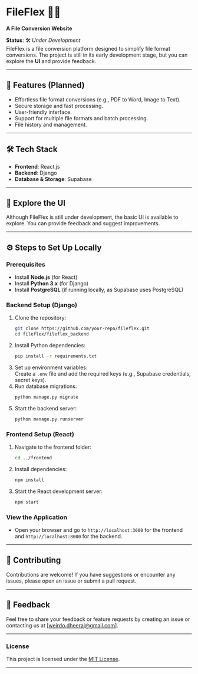 # FileFlex 📂✨  
**A File Conversion Website**  

**Status**: 🛠️ *Under Development*  
FileFlex is a file conversion platform designed to simplify file format conversions. The project is still in its early development stage, but you can explore the **UI** and provide feedback.  

---

## 🚀 Features (Planned)  
- Effortless file format conversions (e.g., PDF to Word, Image to Text).  
- Secure storage and fast processing.  
- User-friendly interface.  
- Support for multiple file formats and batch processing.  
- File history and management.  

---

## 🛠️ Tech Stack  
- **Frontend**: React.js  
- **Backend**: Django  
- **Database & Storage**: Supabase  

---

## 🌟 Explore the UI  
Although FileFlex is still under development, the basic UI is available to explore. You can provide feedback and suggest improvements.  

---

## ⚙️ Steps to Set Up Locally  

### Prerequisites  
- Install **Node.js** (for React)  
- Install **Python 3.x** (for Django)  
- Install **PostgreSQL** (if running locally, as Supabase uses PostgreSQL)  

### Backend Setup (Django)  
1. Clone the repository:  
   ```bash  
   git clone https://github.com/your-repo/fileflex.git  
   cd fileflex/fileflex_backend  
   ```  
2. Install Python dependencies:  
   ```bash  
   pip install -r requirements.txt  
   ```  
3. Set up environment variables:  
   Create a `.env` file and add the required keys (e.g., Supabase credentials, secret keys).  
4. Run database migrations:  
   ```bash  
   python manage.py migrate  
   ```  
5. Start the backend server:  
   ```bash  
   python manage.py runserver  
   ```  

### Frontend Setup (React)  
1. Navigate to the frontend folder:  
   ```bash  
   cd ../frontend  
   ```  
2. Install dependencies:  
   ```bash  
   npm install  
   ```  
3. Start the React development server:  
   ```bash  
   npm start  
   ```  

### View the Application  
- Open your browser and go to `http://localhost:3000` for the frontend and `http://localhost:8000` for the backend.  

---

## 🤝 Contributing  
Contributions are welcome! If you have suggestions or encounter any issues, please open an issue or submit a pull request.  

---

## 📩 Feedback  
Feel free to share your feedback or feature requests by creating an issue or contacting us at [weirdo.dheeraj@gmail.com].  

---

### License  
This project is licensed under the [MIT License](LICENSE).  

---  
